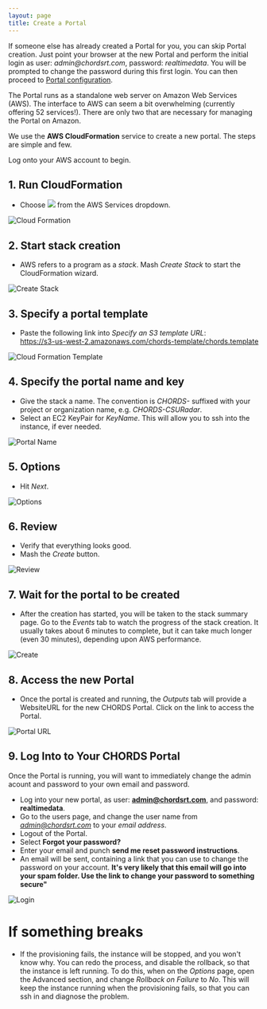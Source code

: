 ```yaml
---
layout: page
title: Create a Portal
---
```


<div class="well" style="text-align: left;">
If someone else has already created a Portal for you, you can skip Portal creation. Just point
your browser at the new Portal and perform the initial login as user: <em>admin@chordsrt.com</em>, 
password: <em>realtimedata</em>. You will be prompted to change the password during this first login.
You can then proceed to <a href="{{site.baseurl}}/config.html">Portal configuration</a>.
</div>

The Portal runs as a standalone web server on Amazon Web Services (AWS). 
The interface to AWS can seem a bit overwhelming (currently offering 52
services!). There are only two that are necessary for managing the Portal
on Amazon.

We use the **AWS CloudFormation** service to create a new portal. The steps are
simple and few.


Log onto your AWS account to begin.

## 1. Run CloudFormation

* Choose ![](images/cf.png) from the AWS Services dropdown.

<img class="img-responsive" src="images/aws_services.png" alt="Cloud Formation">
      
## 2. Start stack creation

* AWS refers to a program as a *stack*. Mash *Create Stack* to start the CloudFormation wizard.

<img class="img-responsive" src="images/AWS_CF0.png" alt="Create Stack">

## 3. Specify a portal template 

* Paste the following link into _Specify an S3 template URL_: <br/>
https://s3-us-west-2.amazonaws.com/chords-template/chords.template

<img class="img-responsive" src="images/AWS_CF1.png" alt="Cloud Formation Template">

## 4. Specify the portal name and key

* Give the stack a name. The convention is _CHORDS-_ suffixed with your project or organization name, e.g. _CHORDS-CSURadar_.
* Select an EC2 KeyPair for *KeyName*. This will allow you to ssh into the instance, if ever needed.

<img class="img-responsive" src="images/AWS_CF2.png" alt="Portal Name">

## 5. Options

* Hit _Next_.

<img class="img-responsive" src="images/AWS_CF3.png" alt="Options">

## 6. Review

* Verify that everything looks good.
* Mash the *Create* button.

<img class="img-responsive" src="images/AWS_CF4.png" alt="Review">

## 7. Wait for the portal to be created

* After the creation has started, you will be taken 
to the stack summary page. Go to the *Events* tab to watch the progress 
of the stack creation. It usually takes about 6 minutes to complete, but it can take 
much longer (even 30 minutes), depending upon AWS performance.

<img class="img-responsive" src="images/AWS_CF5.png" alt="Create">

## 8. Access the new Portal

* Once the portal is created and running, the *Outputs* tab will provide a WebsiteURL for the new 
CHORDS Portal. Click on the link to access the Portal.

<img class="img-responsive" src="images/AWS_CF6.png" alt="Portal URL">

## 9. Log Into to Your CHORDS Portal

Once the Portal is running, you will want to immediately change the admin acount and password to your
own email and password.

* Log into your new portal, as user: **admin@chordsrt.com**, and password: **realtimedata**.
* Go to the users page, and change the user name from *admin@chordsrt.com* 
  to your *email address*.
* Logout of the Portal.
* Select **Forgot your password?**
* Enter your email and punch **send me reset password instructions**. 
* An email will be sent, containing a link that you can use to change the password on your account. **It's
very likely that this email will go into your spam folder. Use the link to change your password to something 
secure"**

<img class="img-responsive" src="images/AWS_CF7.png" alt="Login">


# If something breaks
* If the provisioning fails, the instance will be stopped, and you won\'t know why. You can redo the process, 
and disable the rollback, so that the instance is left running. To do this, when on the *Options* page, 
open the Advanced section, and change _Rollback on Failure_ to *No*. This will
keep the instance running when the provisioning fails, so that you can ssh in and diagnose the problem.
